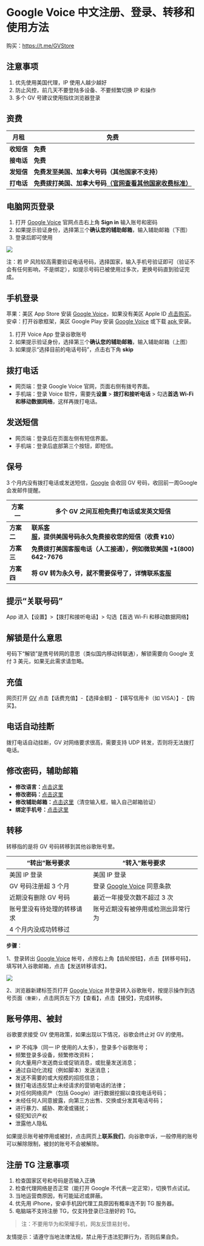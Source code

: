 # Google Voice 中文注册、登录、转移和使用方法

购买：https://t.me/GVStore

## 注意事项

1. 优先使用美国代理，IP 使用人越少越好
2. 防止风控，前几天不要登陆多设备、不要频繁切换 IP 和操作
3. 多个 GV 号建议使用指纹浏览器登录

## 资费

| **月租** | **免费** | 
|---|---|
| **收短信** | **免费** |  
| **接电话** | **免费**|   
| **发短信** | **免费发至美国、加拿大号码（其他国家不支持）** |  
| **打电话** | **免费拨打美国、加拿大号码[（官网查看其他国家收费标准）](https://voice.google.com/u/0/rates?pli=1)** |

## 电脑网页登录

1. 打开 [Google Voice](https://voice.google.com/) 官网点击右上角 **Sign in** 输入账号和密码
2. 如果提示验证身份，选择第三个**确认您的辅助邮箱**，输入辅助邮箱（下图）
3. 登录后即可使用

![](https://i.imgur.com/ZSuOzOH.png)


注：若 IP 风险较高需要验证电话号码，选择国家，输入手机号验证即可（验证不会有任何影响，不是绑定），如提示号码已被使用过多次，更换号码直到验证完成。



## 手机登录

苹果：美区 App Store 安装 [Google Voice](https://apps.apple.com/us/app/google-voice/id318698524)，如果没有美区 Apple ID [点击购买](https://ssnhd.github.io/2023/03/19/store/)。\
安卓：打开谷歌框架，美区 Google Play 安装 [Google Voice](https://play.google.com/store/apps/details?id=com.google.android.apps.googlevoice&hl=zh&gl=US) 或下载 [apk ](https://apkpure.com/search?q=Google+Voice)安装。

1. 打开 Voice App 登录谷歌账号
2. 如果提示验证身份，选择第三个**确认您的辅助邮箱**，输入辅助邮箱（上图）
3. 如果提示“选择目前的电话号码”，点击右下角 **skip**

## 拨打电话
- 网页端：登录 Google Voice 官网，页面右侧有拨号界面。
- 手机端：登录 Voice 软件，需要先**设置** > **拨打和接听电话** > 勾选**首选 Wi-Fi 和移动数据网络**，这样再拨打电话。

## 发送短信
- 网页端：登录后在页面左侧有短信界面。
- 手机端：登录后底部第三个按钮，即短信。


## 保号
3 个月内没有拨打电话或发送短信，[Google](https://support.google.com/voice/answer/9230450)  会收回 GV 号码，收回前一周Google会发邮件提醒。


| **方案一** | **多个 GV 之间互相免费打电话或发英文短信** | 
|---|---|
| **方案二** | **联系[客服](https://ssnhd.github.io/2023/03/19/store/)，提供美国号码永久免费接收您的短信（收费 ¥10）** |  
| **方案三** | **免费拨打美国客服电话（人工接通），例如微软美国 +1(800) 642-7676** |  
| **方案四** | **将 GV 转为永久号，就不需要保号了，详情联系[客服](https://ssnhd.github.io/2023/03/19/store/)** |  

## 提示“关联号码”
App 进入【设置】>【拨打和接听电话】> 勾选【首选 Wi-Fi 和移动数据网络】

## 解锁是什么意思
号码下“解锁”是携号转网的意思（类似国内移动转联通），解锁需要向 Google 支付 3 美元，如果无此需求请忽略。

## 充值

网页打开 [GV](https://voice.google.com/u/3/billing) 点击【话费充值】-【选择金额】-【填写信用卡（如 VISA）】-【购买】。

## 电话自动挂断
拨打电话自动挂断，GV 对网络要求很高，需要支持 UDP 转发，否则将无法拨打电话。

## 修改密码，辅助邮箱

- **修改语言：**[点击这里](https://myaccount.google.com/language?gar=1)
- **修改密码：**[点击这里](https://myaccount.google.com/signinoptions/password)
- **修改辅助邮箱：**[点击这里](https://myaccount.google.com/recovery/email)（清空输入框，输入自己邮箱验证）
- **绑定手机号：**[点击这里](https://myaccount.google.com/signinoptions/rescuephone)

## 转移

转移指的是将 GV 号码转移到其他谷歌账号里。

| “转出”账号要求 | “转入”账号要求 |  
|---|---|
|美国 IP 登录|美国 IP 登录|
| GV 号码注册超 3 个月 | 登录 [Google Voice](https://voice.google.com) 同意条款 |  
| 近期没有删除 GV 号码| 最近一年接受次数不超过 3 次 | 
| 账号里没有待处理的转移请求| 账号近期没有被停用或检测出异常行为 | 
| 4 个月内没成功转移过| | 

**步骤**：

1、登录转出 [Google Voice](https://voice.google.com) 帐号，点按右上角【齿轮按钮】，点击【转移号码】，填写转入谷歌邮箱，点击【发送转移请求】。

![](https://i.imgur.com/b4sTmtB.png)

2、浏览器新建标签页打开 [Google Voice](https://voice.google.com) 并登录转入谷歌账号，按提示操作到选号页面`（重要）`，点击网页左下方【查看】，点击【接受】，完成转移。

## 账号停用、被封
谷歌要求接受 GV 使用政策，如果出现以下情况，谷歌会终止对 GV 的使用。

- IP 不纯净（同一 IP 使用的人太多），登录多个谷歌账号；
- 频繁登录多设备，频繁修改资料；
- 向大量用户发送商业或促销消息，或批量发送消息；
- 通过自动化流程（例如脚本）发送消息；
- 发送不需要的或大规模的招揽信息；
- 拨打电话违反禁止未经请求的营销电话的法律；
- 对任何网络资产（包括 Google）进行数据挖掘以查找电话号码；
- 未经任何人同意披露，向第三方出售、交换或分发其电话号码；
- 进行暴力、威胁、欺凌或骚扰；
- 侵犯知识产权
- 泄露他人隐私

如果提示账号被停用或被封，点击网页上**联系我们**，向谷歌申诉，一般停用的账号可以解除限制，被封的账号不会被解除。

## 注册 TG 注意事项

1. 检查国家区号和号码是否输入正确
2. 检查代理网络是否正常（能打开 Google 不代表一定正常），切换节点试试。
3. 当地运营商原因，有可能延迟或屏蔽。
4. 优先用 iPhone，安卓手机因代理工具原因有概率连不到 TG 服务器。
5. 电脑端不支持注册 TG，仅支持登录已注册好的 TG。

>注：不要用华为和荣耀手机，网友反馈易封号。


友情提示：请遵守当地法律法规，禁止用于违法犯罪行为，否则后果自负。


